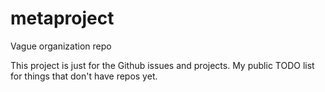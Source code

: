 # metaproject
Vague organization repo

This project is just for the Github issues and projects.  My public TODO list for things that don't have repos yet.
